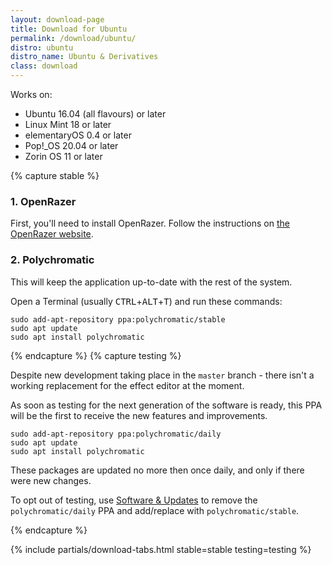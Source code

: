 ```yaml
---
layout: download-page
title: Download for Ubuntu
permalink: /download/ubuntu/
distro: ubuntu
distro_name: Ubuntu & Derivatives
class: download
---
```


Works on:

* Ubuntu 16.04 (all flavours) or later
* Linux Mint 18 or later
* elementaryOS 0.4 or later
* Pop!_OS 20.04 or later
* Zorin OS 11 or later

{% capture stable %}

### 1. OpenRazer

First, you'll need to install OpenRazer. Follow the instructions on
[the OpenRazer website](https://openrazer.github.io/#ubuntu).

### 2. Polychromatic

This will keep the application up-to-date with the rest of the system.

Open a Terminal (usually <kbd>CTRL</kbd>+<kbd>ALT</kbd>+<kbd>T</kbd>) and run these commands:

```
sudo add-apt-repository ppa:polychromatic/stable
sudo apt update
sudo apt install polychromatic
```


{% endcapture %}
{% capture testing %}

Despite new development taking place in the `master` branch - there isn't a
working replacement for the effect editor at the moment.

As soon as testing for the next generation of the software is ready, this PPA
will be the first to receive the new features and improvements.

```
sudo add-apt-repository ppa:polychromatic/daily
sudo apt update
sudo apt install polychromatic
```

These packages are updated no more then once daily, and only if there were
new changes.

To opt out of testing, use [Software & Updates](https://wiki.ubuntu.com/SoftwareAndUpdatesSettings)
to remove the `polychromatic/daily` PPA and add/replace with `polychromatic/stable`.

{% endcapture %}

{% include partials/download-tabs.html
    stable=stable
    testing=testing
%}
